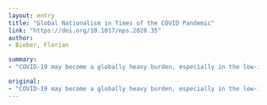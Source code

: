 ```yaml
---
layout: entry
title: "Global Nationalism in Times of the COVID Pandemic"
link: "https://doi.org/10.1017/nps.2020.35"
author:
- Bieber, Florian

summary:
- "COVID-19 may become a globally heavy burden, especially in the low-income and middle-income countries. The diagnosis, changes, and treatment evaluation of the disease need to be tested to provide an essential basis. Multiple organs such as lung, kidney, liver, and heart will be damaged, and the degree of damage depends on the results of clinical tests."

original:
- "COVID-19 may become a globally heavy burden, especially in the low-income and middle-income countries.6 The diagnosis, changes, and treatment evaluation of the disease need to be tested to provide an essential basis. During the progress of the disease, https://doi.org/10.1017/S1049023X20000576 Downloaded from https://www.cambridge.org/core. Research4Life, on 27 Apr 2020 at 07:10:28, subject to the Cambridge Core terms of use, available at https://www.cambridge.org/core/terms. multiple organs such as lung, kidney, liver, and heart will be damaged, and whether these organs are destroyed or not, and the degree of damage, depends on the results of clinical tests.7 We performed an analysis of the current scientific study to investigate whether lactose dehydrogenase (LAC) may play a role in distinguishing the presence of severe COVID-19 in patients with viral infection, and whether its value changed substantially in patients with viral infection."
---
```


